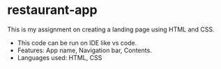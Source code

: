 # restaurant-app
This is my assignment on creating a landing page using HTML and CSS.
* This code can be run on IDE like vs code.
* Features:
   App name,
   Navigation bar,
   Contents.
* Languages used:
   HTML, CSS

